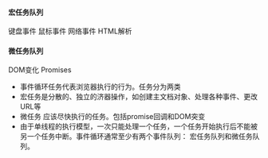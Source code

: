 #### 宏任务队列
键盘事件
鼠标事件
网络事件
HTML解析

#### 微任务队列
DOM变化
Promises

- 事件循环任务代表浏览器执行的行为。任务分为两类
 - 宏任务是分散的、独立的济器操作，如创建主文档对象、处理各种事件、更改URL等
 - 微任务 应该尽快执行的任务。包括promise回调和DOM突变
- 由于单线程的执行模型，一次只能处理一个任务，一个任务开始执行后不能被另一个任务中断。事件循环通常至少有两个事件队列：
  宏任务队列和微任务队列。
  